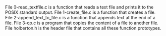 File 0-read_textfile.c is a function that reads a text file and prints it to the POSIX standard output.
File 1-create_file.c is a function that creates a file.
File 2-append_text_to_file.c is a function that appends text at the end of a file.
File 3-cp.c is a program that copies the content of a file to another file.
File holberton.h is the header file that contains all these function prototypes.